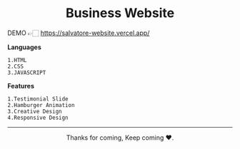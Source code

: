 <h1 align="center">Business Website</h1>

DEMO 👉🏻 https://salvatore-website.vercel.app/

**Languages**
```
1.HTML
2.CSS
3.JAVASCRIPT
```
**Features**
```
1.Testimonial Slide
2.Hamburger Animation
3.Creative Design
4.Responsive Design
```


<hr>
<p align="center">Thanks for coming, Keep coming ❤️.</p